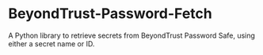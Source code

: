 # BeyondTrust-Password-Fetch
A Python library to retrieve secrets from BeyondTrust Password Safe, using either a secret name or ID.
